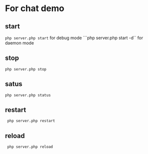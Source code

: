 # For chat demo
## start
```php server.php start``` for debug mode
```php server.php start -d`` for daemon mode

## stop
```php server.php stop```

## satus 
```php server.php status```

## restart
``` php server.php restart```

## reload
``` php server.php reload```
